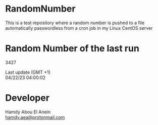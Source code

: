 # RandomNumber    
This is a test repository where a random number is pushed to a file automatically passwordless from a cron job in my Linux CentOS server    
# Random Number of the last run   
3427
      
Last update (GMT +1)    
04/22/23 04:00:02
# Developer    
Hamdy Abou El Anein   
hamdy.aea@protonmail.com
